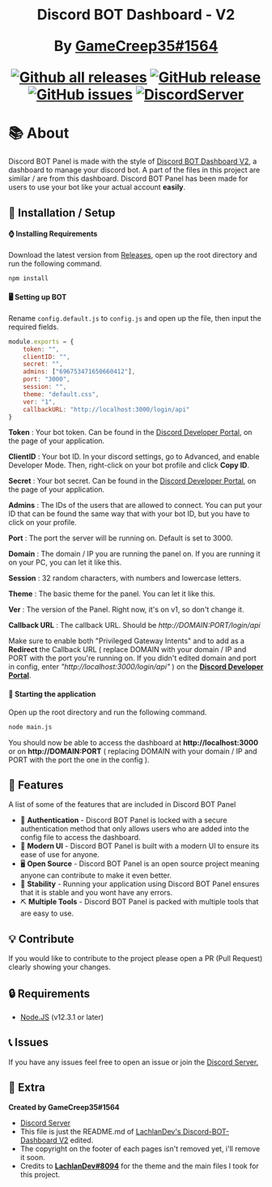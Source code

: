 <h1 align="center">
    <br>
    <p>Discord BOT Dashboard - V2</p>


By [GameCreep35#1564](https://discord.com/users/696753471650660412)

[![Github all releases](https://img.shields.io/github/downloads/iGameCreep/Discord-BOT-Panel/total.svg?style=for-the-badge)](https://GitHub.com/iGameCreep/Discord-BOT-Panel/releases/) [![GitHub release](https://img.shields.io/github/release/iGameCreep/Discord-BOT-Panel.svg?style=for-the-badge)](https://GitHub.com/LachlanDev/Discord-BOT-Dashboard-V2/releases/) [![GitHub issues](https://img.shields.io/github/issues/iGameCreep/Discord-BOT-Panel.svg?style=for-the-badge)](https://GitHub.com/iGameCreep/Discord-BOT-Panel/issues/) [![DiscordServer](https://img.shields.io/discord/1074809741114609694?label=Discord%20Server&logo=Discord&colorB=5865F2&style=for-the-badge&logoColor=white)](https://discord.gg/36HFNV5ZwG)

</h1>

# 📚 About
Discord BOT Panel is made with the style of <a href="https://github.com/LachlanDev/Discord-BOT-Dashboard-V2" target="_blank">Discord BOT Dashboard V2</a>, a dashboard to manage your discord bot. A part of the files in this project are similar / are from this dashboard.
Discord BOT Panel has been made for users to use your bot like your actual account **easily**.

## 🚀 Installation / Setup

#### ⌚ Installing Requirements
Download the latest version from [Releases](https://github.com/iGameCreep/Discord-BOT-Panel/releases), open up the root directory and run the following command.
```bash
npm install
```

#### 🖥️ Setting up BOT
Rename ``config.default.js`` to ``config.js`` and open up the file, then input the required fields. 
```js
module.exports = {
    token: "",
    clientID: "",
    secret: "",
    admins: ["696753471650660412"],
    port: "3000",
    session: "",
    theme: "default.css",
    ver: "1",
    callbackURL: "http://localhost:3000/login/api"
}
```

**Token** : Your bot token. Can be found in the [Discord Developer Portal](https://discord.com/developers/applications), on the page of your application.

**ClientID** : Your bot ID. In your discord settings, go to Advanced, and enable Developer Mode. Then, right-click on your bot profile and click **Copy ID**.

**Secret** : Your bot secret. Can be found in the [Discord Developer Portal](https://discord.com/developers/applications), on the page of your application.

**Admins** : The IDs of the users that are allowed to connect. You can put your ID that can be found the same way that with your bot ID, but you have to click on your profile.

**Port** : The port the server will be running on. Default is set to 3000.

**Domain** : The domain / IP you are running the panel on. If you are running it on your PC, you can let it like this.

**Session** : 32 random characters, with numbers and lowercase letters.

**Theme** : The basic theme for the panel. You can let it like this.

**Ver** : The version of the Panel. Right now, it's on v1, so don't change it.

**Callback URL** : The callback URL. Should be *http://DOMAIN:PORT/login/api*

Make sure to enable both "Privileged Gateway Intents" and to add as a **Redirect** the Callback URL ( replace DOMAIN with your domain / IP and PORT with the port you're running on. If you didn't edited domain and port in config, enter *"http://localhost:3000/login/api"* ) on the [**Discord Developer Portal**](https://discord.com/developers).

#### 📡 Starting the application 
Open up the root directory and run the following command.
```bash
node main.js
```
You should now be able to access the dashboard at **http://localhost:3000** or on **http://DOMAIN:PORT** ( replacing DOMAIN with your domain / IP and PORT with the port the one in the config ).

## 🧰 Features
A list of some of the features that are included in Discord BOT Panel
* 🔐 **Authentication** - Discord BOT Panel is locked with a secure authentication method that only allows users who are added into the config file to access the dashboard.
* 💎 **Modern UI** - Discord BOT Panel is built with a modern UI to ensure its ease of use for anyone.
* 🖥️ **Open Source** - Discord BOT Panel is an open source project meaning anyone can contribute to make it even better.
* 🔌 **Stability** - Running your application using Discord BOT Panel ensures that it is stable and you wont have any errors.
* ⛏️ **Multiple Tools** - Discord BOT Panel is packed with multiple tools that are easy to use.

## 💡 Contribute
If you would like to contribute to the project please open a PR (Pull Request) clearly showing your changes.

## 🔒 Requirements
* [Node.JS](https://nodejs.org/en/) (v12.3.1 or later)

## 📞 Issues
If you have any issues feel free to open an issue or join the [Discord Server.](https://discord.com/invite/36HFNV5ZwG)

## 🧲 Extra
__Created by GameCreep35#1564__
* [Discord Server](https://discord.com/invite/36HFNV5ZwG)
* This file is just the README.md of [LachlanDev's Discord-BOT-Dashboard V2](https://github.com/LachlanDev/Discord-BOT-Dashboard-V2/blob/main/README.md) edited.
* The copyright on the footer of each pages isn't removed yet, i'll remove it soon.
* Credits to [**LachlanDev#8094**](https://discord.com/invite/w7B5nKB) for the theme and the main files I took for this project.
</br>
